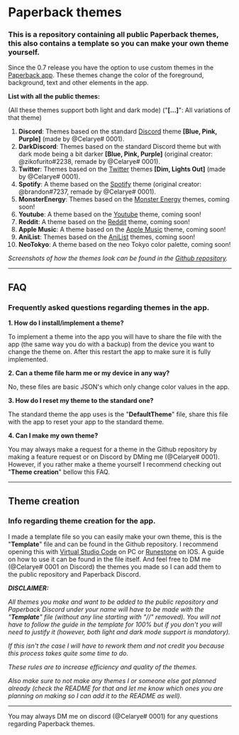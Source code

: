 # Paperback themes
### This is a repository containing all public Paperback themes, this also contains a template so you can make your own theme yourself.

Since the 0.7 release you have the option to use custom themes in the [Paperback app](https://paperback.moe/). These themes change the color of the foreground, background, text and other elements in the app.

**List with all the public themes:**

(All these themes support both light and dark mode)
("**[...]**": All variations of that theme)

1) **Discord**: Themes based on the standard [Discord](https://discord.com/) theme **[Blue, Pink, Purple]** (made by @Celarye# 0001).
2) **DarkDiscord**: Themes based on the standard Discord theme but with dark mode being a bit darker **[Blue, Pink, Purple]** (original creator: @zikofurito#2238, remade by @Celarye# 0001).
3) **Twitter**: Themes based on the [Twitter](https://twitter.com/) themes **[Dim, Lights Out]** (made by @Celarye# 0001).
4) **Spotify**: A theme based on the [Spotify](https://www.spotify.com/) theme (original creator: @brandon#7237, remade by @Celarye# 0001).
5) **MonsterEnergy**: Themes based on the [Monster Energy](https://www.monsterenergy.com/) themes, coming soon!
6) **Youtube**: A theme based on the [Youtube](https://www.youtube.com/) theme, coming soon!
7) **Reddit**: A theme based on the [Reddit](https://www.reddit.com/) theme, coming soon!
8) **Apple Music**: A theme based on the [Apple Music](https://music.apple.com/) theme, coming soon!
9) **AniList**: Themes based on the [AniList](https://anilist.co/) themes, coming soon!
10) **NeoTokyo**: A theme based on the neo Tokyo color palette, coming soon!

*Screenshots of how the themes look can be found in the [Github repository](https://github.com/Celarye/Paperback-themes).*

---

## __FAQ__
### Frequently asked questions regarding themes in the app.

**1. How do I install/implement a theme?**

To implement a theme into the app you will have to share the file with the app (the same way you do with a backup) from the device you want to change the theme on. After this restart the app to make sure it is fully implemented.

**2. Can a theme file harm me or my device in any way?**

No, these files are basic JSON's which only change color values in the app.

**3. How do I reset my theme to the standard one?**

The standard theme the app uses is the "**DefaultTheme**" file, share this file with the app to reset your app to the standard theme.

**4. Can I make my own theme?**

You may always make a request for a theme in the Github repository by making a feature request or on Discord by DMing me (@Celarye# 0001). However, if you rather make a theme yourself I recommend checking out "__Theme creation__" bellow this FAQ. 

---

## Theme creation
### Info regarding theme creation for the app.

I made a template file so you can easily make your own theme, this is the "**Template**" file and can be found in the Github repository. I recommend opening this with [Virtual Studio Code](https://code.visualstudio.com/) on PC or [Runestone](https://apps.apple.com/gb/app/runestone-text-editor/id1548193893) on IOS. A guide on how to use it can be found in the file itself. And feel free to DM me (@Celarye# 0001 on Discord) the themes you made so I can add them to the public repository and Paperback Discord.

***DISCLAIMER:***

*All themes you make and want to be added to the public repository and Paperback Discord under your name will have to be made with the "**Template**" file (without any line starting with "//" removed).*
*You will not have to follow the guide in the template for 100% but if you don't you will need to justify it (however, both light and dark mode support is mandatory).*

*If this isn't the case I will have to rework them and not credit you because this process takes quite some time to do.*

*These rules are to increase efficiency and quality of the themes.*

*Also make sure to not make any themes I or someone else got planned already (check the README for that and let me know which ones you are planning on making so I can add it to the README as well).*

---

You may always DM me on discord (@Celarye# 0001) for any questions regarding Paperback themes.
